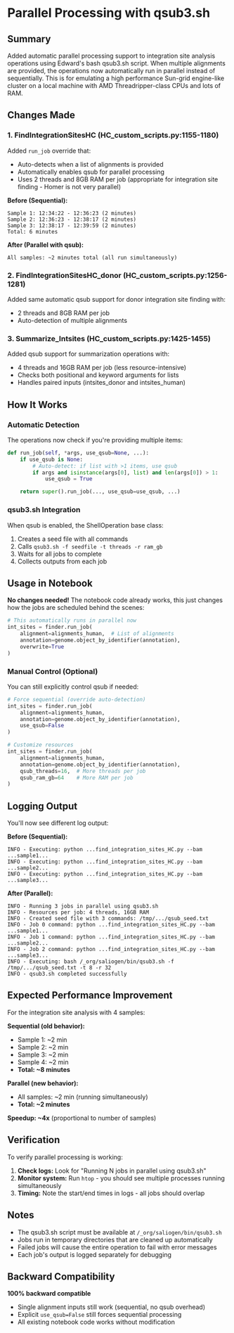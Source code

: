 # Parallel Processing with qsub3.sh

## Summary

Added automatic parallel processing support to integration site analysis operations using Edward's bash qsub3.sh script. When multiple alignments are provided, the operations now automatically run in parallel instead of sequentially. This is for emulating a high performance Sun-grid engine-like cluster on a local machine with AMD Threadripper-class CPUs and lots of RAM.

## Changes Made

### 1. FindIntegrationSitesHC (HC_custom_scripts.py:1155-1180)

Added `run_job` override that:
- Auto-detects when a list of alignments is provided
- Automatically enables qsub for parallel processing
- Uses 2 threads and 8GB RAM per job (appropriate for integration site finding - Homer is not very parallel)

**Before (Sequential):**
```
Sample 1: 12:34:22 - 12:36:23 (2 minutes)
Sample 2: 12:36:23 - 12:38:17 (2 minutes)
Sample 3: 12:38:17 - 12:39:59 (2 minutes)
Total: 6 minutes
```

**After (Parallel with qsub):**
```
All samples: ~2 minutes total (all run simultaneously)
```

### 2. FindIntegrationSitesHC_donor (HC_custom_scripts.py:1256-1281)

Added same automatic qsub support for donor integration site finding with:
- 2 threads and 8GB RAM per job
- Auto-detection of multiple alignments

### 3. Summarize_Intsites (HC_custom_scripts.py:1425-1455)

Added qsub support for summarization operations with:
- 4 threads and 16GB RAM per job (less resource-intensive)
- Checks both positional and keyword arguments for lists
- Handles paired inputs (intsites_donor and intsites_human)

## How It Works

### Automatic Detection

The operations now check if you're providing multiple items:

```python
def run_job(self, *args, use_qsub=None, ...):
    if use_qsub is None:
        # Auto-detect: if list with >1 items, use qsub
        if args and isinstance(args[0], list) and len(args[0]) > 1:
            use_qsub = True

    return super().run_job(..., use_qsub=use_qsub, ...)
```

### qsub3.sh Integration

When qsub is enabled, the ShellOperation base class:
1. Creates a seed file with all commands
2. Calls `qsub3.sh -f seedfile -t threads -r ram_gb`
3. Waits for all jobs to complete
4. Collects outputs from each job

## Usage in Notebook

**No changes needed!** The notebook code already works, this just changes how the jobs are scheduled behind the scenes:

```python
# This automatically runs in parallel now
int_sites = finder.run_job(
    alignment=alignments_human,  # List of alignments
    annotation=genome.object_by_identifier(annotation),
    overwrite=True
)
```

### Manual Control (Optional)

You can still explicitly control qsub if needed:

```python
# Force sequential (override auto-detection)
int_sites = finder.run_job(
    alignment=alignments_human,
    annotation=genome.object_by_identifier(annotation),
    use_qsub=False
)

# Customize resources
int_sites = finder.run_job(
    alignment=alignments_human,
    annotation=genome.object_by_identifier(annotation),
    qsub_threads=16,  # More threads per job
    qsub_ram_gb=64    # More RAM per job
)
```

## Logging Output

You'll now see different log output:

**Before (Sequential):**
```
INFO - Executing: python ...find_integration_sites_HC.py --bam ...sample1...
INFO - Executing: python ...find_integration_sites_HC.py --bam ...sample2...
INFO - Executing: python ...find_integration_sites_HC.py --bam ...sample3...
```

**After (Parallel):**
```
INFO - Running 3 jobs in parallel using qsub3.sh
INFO - Resources per job: 4 threads, 16GB RAM
INFO - Created seed file with 3 commands: /tmp/.../qsub_seed.txt
INFO - Job 0 command: python ...find_integration_sites_HC.py --bam ...sample1...
INFO - Job 1 command: python ...find_integration_sites_HC.py --bam ...sample2...
INFO - Job 2 command: python ...find_integration_sites_HC.py --bam ...sample3...
INFO - Executing: bash /_org/saliogen/bin/qsub3.sh -f /tmp/.../qsub_seed.txt -t 8 -r 32
INFO - qsub3.sh completed successfully
```

## Expected Performance Improvement

For the integration site analysis with 4 samples:

**Sequential (old behavior):**
- Sample 1: ~2 min
- Sample 2: ~2 min
- Sample 3: ~2 min
- Sample 4: ~2 min
- **Total: ~8 minutes**

**Parallel (new behavior):**
- All samples: ~2 min (running simultaneously)
- **Total: ~2 minutes**

**Speedup: ~4x** (proportional to number of samples)

## Verification

To verify parallel processing is working:

1. **Check logs:** Look for "Running N jobs in parallel using qsub3.sh"
2. **Monitor system:** Run `htop` - you should see multiple processes running simultaneously
3. **Timing:** Note the start/end times in logs - all jobs should overlap

## Notes

- The qsub3.sh script must be available at `/_org/saliogen/bin/qsub3.sh`
- Jobs run in temporary directories that are cleaned up automatically
- Failed jobs will cause the entire operation to fail with error messages
- Each job's output is logged separately for debugging

## Backward Compatibility

**100% backward compatible**

- Single alignment inputs still work (sequential, no qsub overhead)
- Explicit `use_qsub=False` still forces sequential processing
- All existing notebook code works without modification
